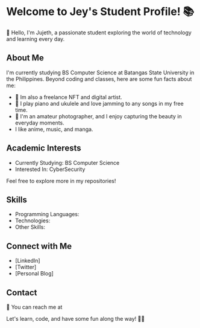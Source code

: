 # Welcome to Jey's Student Profile! 📚

👋 Hello, I'm Jujeth, a passionate student exploring the world of technology and learning every day.

## About Me

I'm currently studying BS Computer Science at Batangas State University in the Philippines. Beyond coding and classes, here are some fun facts about me:

- 🚀 Im also a freelance NFT and digital artist.
- 🎸 I play piano and ukulele and love jamming to any songs in my free time.
- 📸 I'm an amateur photographer, and I enjoy capturing the beauty in everyday moments.
- I like anime, music, and manga.

## Academic Interests

- Currently Studying: BS Computer Science
- Interested In: CyberSecurity

Feel free to explore more in my repositories!

## Skills

- Programming Languages: 
- Technologies: 
- Other Skills: 

## Connect with Me

- [LinkedIn]
- [Twitter]
- [Personal Blog]

## Contact

📧 You can reach me at 

Let's learn, code, and have some fun along the way! 🚀🎉
